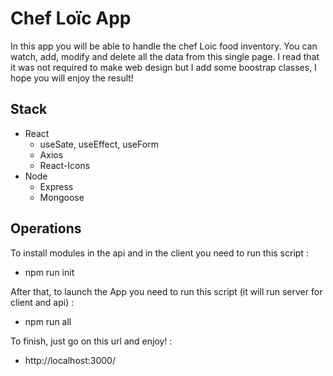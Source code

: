 # Chef Loïc App

In this app you will be able to handle the chef Loic food inventory.
You can watch, add, modify and delete all the data from this single page.
I read that it was not required to make web design but I add some boostrap classes, I hope you will enjoy the result!

## Stack

- React
  - useSate, useEffect, useForm
  - Axios
  - React-Icons
- Node
  - Express
  - Mongoose

## Operations

To install modules in the api and in the client you need to run this script :

- npm run init

After that, to launch the App you need to run this script (it will run server for client and api) :

- npm run all

To finish, just go on this url and enjoy! :

- http://localhost:3000/
